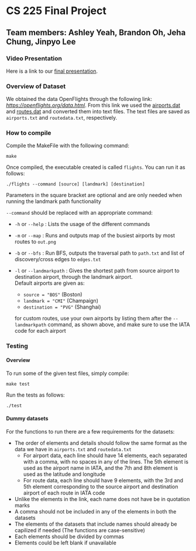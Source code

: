# CS 225 Final Project
## Team members: Ashley Yeah, Brandon Oh, Jeha Chung, Jinpyo Lee


### Video Presentation
Here is a link to our [final presentation](https://www.youtube.com/watch?v=8XKLfOJ_9YA).
### Overview of Dataset
We obtained the data OpenFlights through the following link: *https://openflights.org/data.html*. From this link we used the [airports.dat](https://raw.githubusercontent.com/jpatokal/openflights/master/data/airports.dat) and [routes.dat](https://raw.githubusercontent.com/jpatokal/openflights/master/data/routes.dat) and converted them into text files. The text files are saved as `airports.txt` and `routedata.txt`, respectively. 

### How to compile
Compile the MakeFile with the following command:

    make

Once compiled, the executable created is called `flights`. You can run it as follows:

    ./flights --command [source] [landmark] [destination]

Parameters in the square bracket are optional and are only needed when running the landmark path functionality

`--command` should be replaced with an appropriate command:

* `-h` or `--help` : Lists the usage of the different commands
* `-m` or `--map` : Runs and outputs map of the busiest airports by most routes to `out.png`
* `-b` or `--bfs` : Run BFS, outputs the traversal path to `path.txt` and list of discovery/cross edges to `edges.txt`
* `-l` or `--landmarkpath` : Gives the shortest path from source airport to destination airport, through the landmark airport.  
Default airports are given as:
    - `source = "BOS"` (Boston)
    - `landmark = "CMI"` (Champaign)
    - `destination = "PVG"` (Shanghai)
    
    for custom routes, use your own airports by listing them after the `--landmarkpath` command, as shown above, and make sure to use the IATA code for each airport


### Testing
#### Overview
To run some of the given test files, simply compile:

    make test

Run the tests as follows:

    ./test


#### Dummy datasets
For the functions to run there are a few requirements for the datasets:
* The order of elements and details should follow the same format as the data we have in `airports.txt` and `routedata.txt`
    - For airport data, each line should have 14 elements, each separated with a comma, with no spaces in any of the lines. The 5th element is used as the airport name in IATA, and the 7th and 8th element is used as the latitude and longitude
    - For route data, each line should have 9 elements, with the 3rd and 5th element corresponding to the source airport and destination airport of each route in IATA code
* Unlike the elements in the link, each name does not have be in quotation marks
* A comma should not be included in any of the elements in both the datasets
* The elements of the datasets that include names should already be capilized if needed (The functions are case-sensitive)
* Each elements should be divided by commas
* Elements could be left blank if unavailable



